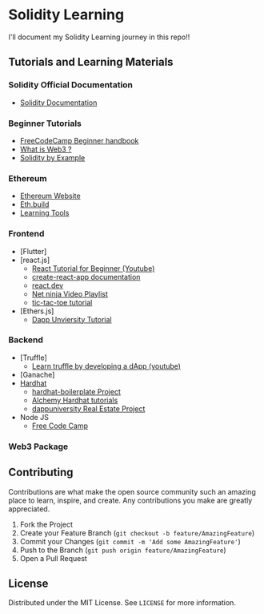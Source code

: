 # Solidity Learning

I'll document my Solidity Learning journey in this repo!!

## Tutorials and Learning Materials

### Solidity Official Documentation
- [Solidity Documentation](https://docs.soliditylang.org/en/latest/introduction-to-smart-contracts.html)


### Beginner Tutorials
- [FreeCodeCamp Beginner handbook](https://www.freecodecamp.org/news/learn-solidity-handbook/)
- [What is Web3 ?](https://chain.link/education/web3)
- [Solidity by Example](https://solidity-by-example.org/)

### Ethereum 
- [Ethereum Website](https://ethereum.org/en/)
- [Eth.build](https://eth.build/)
- [Learning Tools](https://ethereum.org/en/developers/learning-tools/)

### Frontend
- [Flutter]
- [react.js]
    - [React Tutorial for Beginner (Youtube)](https://www.youtube.com/watch?v=SqcY0GlETPk)
    - [create-react-app documentation](https://create-react-app.dev/docs/getting-started/)
    - [react.dev](https://react.dev/learn)
    - [Net ninja Video Playlist](https://www.youtube.com/playlist?list=PL4cUxeGkcC9gZD-Tvwfod2gaISzfRiP9d)
    - [tic-tac-toe tutorial](https://react.dev/learn/tutorial-tic-tac-toe)
- [Ethers.js] 
    - [Dapp Unviersity Tutorial](https://www.youtube.com/watch?v=yk7nVp5HTCk)

### Backend
- [Truffle]
    - [Learn truffle by developing a dApp (youtube)](https://www.youtube.com/watch?v=b_k8yDC3hdM)
- [Ganache]
- [Hardhat](https://hardhat.org/)
    - [hardhat-boilerplate Project](https://github.com/NomicFoundation/hardhat-boilerplate/tree/master)
    - [Alchemy Hardhat tutorials](https://docs.alchemy.com/docs/hello-world-smart-contract)
    - [dappuniversity Real Estate Project](https://github.com/dappuniversity/millow/tree/master/src)
- Node JS
    - [Free Code Camp](https://www.freecodecamp.org/news/get-started-with-nodejs/)
### Web3 Package





## Contributing

Contributions are what make the open source community such an amazing place to learn, inspire, and create. Any contributions you make are greatly appreciated.

1. Fork the Project
2. Create your Feature Branch (`git checkout -b feature/AmazingFeature`)
3. Commit your Changes (`git commit -m 'Add some AmazingFeature'`)
4. Push to the Branch (`git push origin feature/AmazingFeature`)
5. Open a Pull Request

## License

Distributed under the MIT License. See `LICENSE` for more information.
